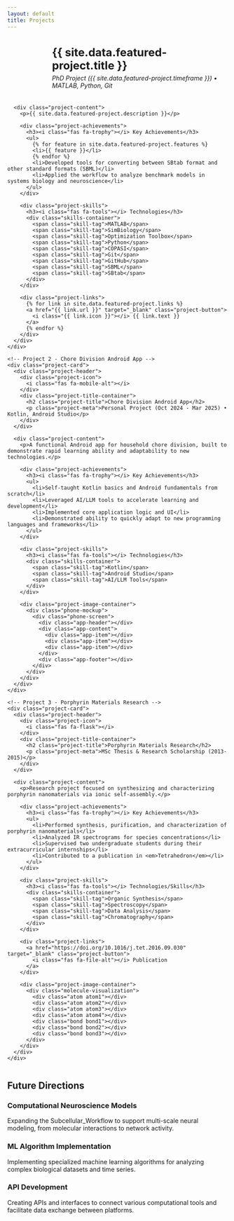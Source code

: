 ```yaml
---
layout: default
title: Projects
---
```


<section id="all-projects" class="projects-section">
  <div class="projects-container">
    <!-- Project 1 - Subcellular_Workflow -->
    <div class="project-card">
      <div class="project-header">
        <div class="project-icon">
          <i class="fas fa-laptop-code"></i>
        </div>
        <div class="project-title-container">
          <h2 class="project-title">{{ site.data.featured-project.title }}</h2>
          <p class="project-meta">PhD Project ({{ site.data.featured-project.timeframe }}) • MATLAB, Python, Git</p>
        </div>
      </div>
      
      <div class="project-content">
        <p>{{ site.data.featured-project.description }}</p>
        
        <div class="project-achievements">
          <h3><i class="fas fa-trophy"></i> Key Achievements</h3>
          <ul>
            {% for feature in site.data.featured-project.features %}
            <li>{{ feature }}</li>
            {% endfor %}
            <li>Developed tools for converting between SBtab format and other standard formats (SBML)</li>
            <li>Applied the workflow to analyze benchmark models in systems biology and neuroscience</li>
          </ul>
        </div>
        
        <div class="project-skills">
          <h3><i class="fas fa-tools"></i> Technologies</h3>
          <div class="skills-container">
            <span class="skill-tag">MATLAB</span>
            <span class="skill-tag">SimBiology</span>
            <span class="skill-tag">Optimization Toolbox</span>
            <span class="skill-tag">Python</span>
            <span class="skill-tag">COPASI</span>
            <span class="skill-tag">Git</span>
            <span class="skill-tag">GitHub</span>
            <span class="skill-tag">SBML</span>
            <span class="skill-tag">SBtab</span>
          </div>
        </div>
        
        <div class="project-links">
          {% for link in site.data.featured-project.links %}
          <a href="{{ link.url }}" target="_blank" class="project-button">
            <i class="{{ link.icon }}"></i> {{ link.text }}
          </a>
          {% endfor %}
        </div>
      </div>
    </div>
    
    <!-- Project 2 - Chore Division Android App -->
    <div class="project-card">
      <div class="project-header">
        <div class="project-icon">
          <i class="fas fa-mobile-alt"></i>
        </div>
        <div class="project-title-container">
          <h2 class="project-title">Chore Division Android App</h2>
          <p class="project-meta">Personal Project (Oct 2024 - Mar 2025) • Kotlin, Android Studio</p>
        </div>
      </div>
      
      <div class="project-content">
        <p>A functional Android app for household chore division, built to demonstrate rapid learning ability and adaptability to new technologies.</p>
        
        <div class="project-achievements">
          <h3><i class="fas fa-trophy"></i> Key Achievements</h3>
          <ul>
            <li>Self-taught Kotlin basics and Android fundamentals from scratch</li>
            <li>Leveraged AI/LLM tools to accelerate learning and development</li>
            <li>Implemented core application logic and UI</li>
            <li>Demonstrated ability to quickly adapt to new programming languages and frameworks</li>
          </ul>
        </div>
        
        <div class="project-skills">
          <h3><i class="fas fa-tools"></i> Technologies</h3>
          <div class="skills-container">
            <span class="skill-tag">Kotlin</span>
            <span class="skill-tag">Android Studio</span>
            <span class="skill-tag">AI/LLM Tools</span>
          </div>
        </div>
        
        <div class="project-image-container">
          <div class="phone-mockup">
            <div class="phone-screen">
              <div class="app-header"></div>
              <div class="app-content">
                <div class="app-item"></div>
                <div class="app-item"></div>
                <div class="app-item"></div>
              </div>
              <div class="app-footer"></div>
            </div>
          </div>
        </div>
      </div>
    </div>
    
    <!-- Project 3 - Porphyrin Materials Research -->
    <div class="project-card">
      <div class="project-header">
        <div class="project-icon">
          <i class="fas fa-flask"></i>
        </div>
        <div class="project-title-container">
          <h2 class="project-title">Porphyrin Materials Research</h2>
          <p class="project-meta">MSc Thesis & Research Scholarship (2013-2015)</p>
        </div>
      </div>
      
      <div class="project-content">
        <p>Research project focused on synthesizing and characterizing porphyrin nanomaterials via ionic self-assembly.</p>
        
        <div class="project-achievements">
          <h3><i class="fas fa-trophy"></i> Key Achievements</h3>
          <ul>
            <li>Performed synthesis, purification, and characterization of porphyrin nanomaterials</li>
            <li>Analyzed IR spectrograms for species concentrations</li>
            <li>Supervised two undergraduate students during their extracurricular internships</li>
            <li>Contributed to a publication in <em>Tetrahedron</em></li>
          </ul>
        </div>
        
        <div class="project-skills">
          <h3><i class="fas fa-tools"></i> Technologies/Skills</h3>
          <div class="skills-container">
            <span class="skill-tag">Organic Synthesis</span>
            <span class="skill-tag">Spectroscopy</span>
            <span class="skill-tag">Data Analysis</span>
            <span class="skill-tag">Chromatography</span>
          </div>
        </div>
        
        <div class="project-links">
          <a href="https://doi.org/10.1016/j.tet.2016.09.030" target="_blank" class="project-button">
            <i class="fas fa-file-alt"></i> Publication
          </a>
        </div>
        
        <div class="project-image-container">
          <div class="molecule-visualization">
            <div class="atom atom1"></div>
            <div class="atom atom2"></div>
            <div class="atom atom3"></div>
            <div class="atom atom4"></div>
            <div class="bond bond1"></div>
            <div class="bond bond2"></div>
            <div class="bond bond3"></div>
          </div>
        </div>
      </div>
    </div>
  </div>
</section>

<section class="section">
  <h2 class="section-heading"><span class="heading-icon"><i class="fas fa-rocket"></i></span> Future Directions</h2>
  <div class="card">
    <div class="card-icon">
      <i class="fas fa-brain"></i>
    </div>
    <h3>Computational Neuroscience Models</h3>
    <p>Expanding the Subcellular_Workflow to support multi-scale neural modeling, from molecular interactions to network activity.</p>
  </div>
  
  <div class="card">
    <div class="card-icon">
      <i class="fas fa-robot"></i>
    </div>
    <h3>ML Algorithm Implementation</h3>
    <p>Implementing specialized machine learning algorithms for analyzing complex biological datasets and time series.</p>
  </div>
  
  <div class="card">
    <div class="card-icon">
      <i class="fas fa-plug"></i>
    </div>
    <h3>API Development</h3>
    <p>Creating APIs and interfaces to connect various computational tools and facilitate data exchange between platforms.</p>
  </div>
</section>

<style>
/* Projects page styles */

/* Remove extra spacing, use CSS variables for section padding */
.projects-section {
  padding: var(--content-padding);
}

.future-projects {
  padding: var(--content-padding);
}

/* Project Cards */
.projects-container {
  display: flex;
  flex-direction: column;
}

.project-card {
  background-color: var(--white);
  border-radius: var(--border-radius-lg);
  overflow: hidden;
  box-shadow: 0 10px 30px var(--shadow);
  transition: transform var(--transition), box-shadow var(--transition);
}

.project-card:hover {
  transform: translateY(-5px);
  box-shadow: 0 15px 40px var(--shadow-strong);
}

.project-header {
  display: flex;
  align-items: center;
  gap: 1.5em;
  padding: 2em;
  background-color: var(--primary-light);
  border-bottom: 1px solid var(--border-light);
}

.project-icon {
  width: 60px;
  height: 60px;
  background-color: var(--primary-color);
  color: var(--white);
  display: flex;
  align-items: center;
  justify-content: center;
  font-size: 1.8em;
  border-radius: 12px;
  box-shadow: 0 5px 15px var(--shadow);
}

.project-title-container {
  flex: 1;
}

.project-title {
  margin: 0 0 0.2em 0;
  color: var(--primary-dark);
  font-size: 1.8em;
}

.project-meta {
  margin: 0;
  color: var(--text-light);
  font-style: italic;
}

.project-content {
  padding: 2em;
}

.project-content > p {
  font-size: 1.1em;
  line-height: 1.6;
  margin-bottom: 1.5em;
  color: var(--text-dark);
}

.project-achievements {
  margin-bottom: 1.5em;
}

.project-achievements h3,
.project-skills h3 {
  display: flex;
  align-items: center;
  gap: 0.5em;
  margin-bottom: 1em;
  color: var(--primary-color);
  font-size: 1.3em;
}

.project-achievements ul {
  padding-left: 1.5em;
}

.project-achievements li {
  margin-bottom: 0.7em;
  color: var(--text-dark);
}

.project-skills {
  margin-bottom: 1.5em;
}

.skills-container {
  display: flex;
  flex-wrap: wrap;
  gap: 0.8em;
}

.skill-tag {
  background-color: var(--primary-light);
  color: var(--primary-dark);
  padding: 0.5em 1em;
  border-radius: 50px;
  font-size: 0.9em;
  font-weight: 500;
  display: inline-flex;
  align-items: center;
  transition: all var(--transition);
}

.project-links {
  display: flex;
  flex-wrap: wrap;
  gap: 1em;
  margin-top: 1.5em;
}

.project-button {
  display: inline-flex;
  align-items: center;
  gap: 0.5em;
  padding: 0.7em 1.4em;
  background-color: var(--primary-color);
  color: var(--white);
  border-radius: 50px;
  font-size: 0.9em;
  font-weight: 500;
  transition: all var(--transition);
  box-shadow: 0 4px 8px var(--shadow);
}

.project-button:hover {
  background-color: var(--primary-dark);
  color: var(--white);
  transform: translateY(-3px);
  box-shadow: 0 8px 16px var(--shadow-strong);
  gap: 0.8em;
}

/* Project Images */
.project-image-container {
  margin-top: 2em;
  display: flex;
  justify-content: center;
}

.phone-mockup {
  width: 250px;
  height: 450px;
  background-color: #333;
  border-radius: 30px;
  padding: 10px;
  position: relative;
  box-shadow: 0 15px 30px var(--shadow-strong);
}

.phone-screen {
  width: 100%;
  height: 100%;
  background-color: #fff;
  border-radius: 20px;
  overflow: hidden;
  display: flex;
  flex-direction: column;
}

.app-header {
  height: 60px;
  background-color: var(--primary-color);
}

.app-content {
  flex: 1;
  padding: 15px;
  display: flex;
  flex-direction: column;
  gap: 15px;
}

.app-item {
  height: 80px;
  background-color: var(--primary-light);
  border-radius: 10px;
}

.app-footer {
  height: 50px;
  background-color: #f5f5f5;
}

.molecule-visualization {
  position: relative;
  width: 300px;
  height: 200px;
  margin: 0 auto;
}

.atom {
  position: absolute;
  width: 40px;
  height: 40px;
  border-radius: 50%;
  background-color: var(--primary-color);
}

.atom1 {
  top: 50px;
  left: 50px;
  animation: float 4s infinite ease-in-out;
}

.atom2 {
  top: 30px;
  left: 150px;
  animation: float 5s infinite ease-in-out;
}

.atom3 {
  top: 120px;
  left: 180px;
  animation: float 6s infinite ease-in-out;
}

.atom4 {
  top: 140px;
  left: 80px;
  animation: float 4.5s infinite ease-in-out;
}

.bond {
  position: absolute;
  height: 8px;
  background-color: var(--text-light);
  transform-origin: left center;
}

.bond1 {
  width: 120px;
  top: 70px;
  left: 70px;
  transform: rotate(0deg);
}

.bond2 {
  width: 100px;
  top: 50px;
  left: 170px;
  transform: rotate(90deg);
}

.bond3 {
  width: 150px;
  top: 140px;
  left: 100px;
  transform: rotate(-30deg);
}

@keyframes float {
  0% { transform: translateY(0); }
  50% { transform: translateY(-10px); }
  100% { transform: translateY(0); }
}

/* Future Projects */
.future-projects-grid {
  display: grid;
  grid-template-columns: repeat(auto-fit, minmax(300px, 1fr));
  gap: 2em;
}

.future-project-card {
  background-color: var(--white);
  border-radius: var(--border-radius);
  padding: 2em;
  text-align: center;
  box-shadow: 0 10px 20px var(--shadow);
  transition: all var(--transition);
  border-top: 5px solid transparent;
}

.future-project-card:hover {
  transform: translateY(-5px);
  box-shadow: 0 15px 30px var(--shadow-strong);
  border-top: 5px solid var(--primary-color);
}

.future-project-icon {
  font-size: 2.5em;
  color: var(--primary-color);
  margin-bottom: 0.8em;
}

.future-project-card h3 {
  margin-bottom: 0.8em;
  color: var(--primary-dark);
}

.future-project-card p {
  color: var(--text-light);
  font-size: 0.95em;
  line-height: 1.6;
}

/* Responsive styles */
@media (max-width: 992px) {
  .project-header {
    padding: 1.5em;
  }
  
  .project-content {
    padding: 1.5em;
  }
}

@media (max-width: 768px) {
  .project-title {
    font-size: 1.5em;
  }
  
  .project-links {
    flex-direction: column;
  }
  
  .project-button {
    width: 100%;
    justify-content: center;
  }
}
</style>